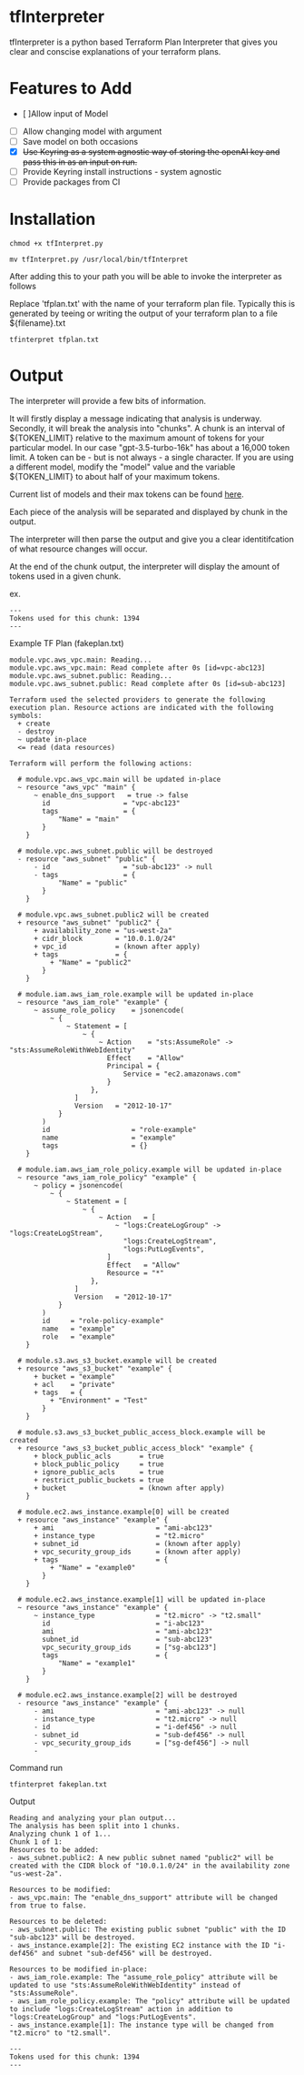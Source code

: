 # tfInterpreter

tfInterpreter is a python based Terraform Plan Interpreter that gives you clear and conscise explanations of your terraform plans.

# Features to Add
- [ ]Allow input of Model
- [ ] Allow changing model with argument
- [ ] Save model on both occasions
- [x] ~~Use Keyring as a system agnostic way of storing the openAI key and pass this in as an input on run.~~
- [ ] Provide Keyring install instructions - system agnostic
- [ ] Provide packages from CI

# Installation



```
chmod +x tfInterpret.py
```

```
mv tfInterpret.py /usr/local/bin/tfInterpret
```

After adding this to your path you will be able to invoke the interpreter as follows

Replace 'tfplan.txt' with the name of your terraform plan file. Typically this is generated by teeing or writing the output of your terraform plan to a file ${filename}.txt
```
tfinterpret tfplan.txt 
```

# Output

The interpreter will provide a few bits of information.

It will firstly display a message indicating that analysis is underway.
Secondly, it will break the analysis into "chunks". A chunk is an interval of ${TOKEN_LIMIT} relative to the maximum amount of tokens for your particular model. In our case "gpt-3.5-turbo-16k" has about a 16,000 token limit. A token can be - but is not always - a single character. If you are using a different model, modify the "model" value and the variable ${TOKEN_LIMIT} to about half of your maximum tokens.

Current list of models and their max tokens can be found [here](https://help.openai.com/en/articles/5832130-what-s-changed-with-engine-names-and-best-practices).

Each piece of the analysis will be separated and displayed by chunk in the output.

The interpreter will then parse the output and give you a clear identitifcation of what resource changes will occur.

At the end of the chunk output, the interpreter will display the amount of tokens used in a given chunk.

ex.

```
---
Tokens used for this chunk: 1394
---
```


Example TF Plan (fakeplan.txt)

```
module.vpc.aws_vpc.main: Reading...
module.vpc.aws_vpc.main: Read complete after 0s [id=vpc-abc123]
module.vpc.aws_subnet.public: Reading...
module.vpc.aws_subnet.public: Read complete after 0s [id=sub-abc123]

Terraform used the selected providers to generate the following execution plan. Resource actions are indicated with the following symbols:
  + create
  - destroy
  ~ update in-place
  <= read (data resources)

Terraform will perform the following actions:

  # module.vpc.aws_vpc.main will be updated in-place
  ~ resource "aws_vpc" "main" {
      ~ enable_dns_support   = true -> false
        id                  = "vpc-abc123"
        tags                = {
            "Name" = "main"
        }
    }

  # module.vpc.aws_subnet.public will be destroyed
  - resource "aws_subnet" "public" {
      - id                  = "sub-abc123" -> null
      - tags                = {
            "Name" = "public"
        }
    }

  # module.vpc.aws_subnet.public2 will be created
  + resource "aws_subnet" "public2" {
      + availability_zone = "us-west-2a"
      + cidr_block        = "10.0.1.0/24"
      + vpc_id            = (known after apply)
      + tags              = {
          + "Name" = "public2"
        }
    }

  # module.iam.aws_iam_role.example will be updated in-place
  ~ resource "aws_iam_role" "example" {
      ~ assume_role_policy    = jsonencode(
          ~ {
              ~ Statement = [
                  ~ {
                      ~ Action    = "sts:AssumeRole" -> "sts:AssumeRoleWithWebIdentity"
                        Effect    = "Allow"
                        Principal = {
                            Service = "ec2.amazonaws.com"
                        }
                    },
                ]
                Version   = "2012-10-17"
            }
        )
        id                    = "role-example"
        name                  = "example"
        tags                  = {}
    }

  # module.iam.aws_iam_role_policy.example will be updated in-place
  ~ resource "aws_iam_role_policy" "example" {
      ~ policy = jsonencode(
          ~ {
              ~ Statement = [
                  ~ {
                      ~ Action   = [
                          ~ "logs:CreateLogGroup" -> "logs:CreateLogStream",
                            "logs:CreateLogStream",
                            "logs:PutLogEvents",
                        ]
                        Effect   = "Allow"
                        Resource = "*"
                    },
                ]
                Version   = "2012-10-17"
            }
        )
        id     = "role-policy-example"
        name   = "example"
        role   = "example"
    }

  # module.s3.aws_s3_bucket.example will be created
  + resource "aws_s3_bucket" "example" {
      + bucket = "example"
      + acl    = "private"
      + tags   = {
          + "Environment" = "Test"
        }
    }

  # module.s3.aws_s3_bucket_public_access_block.example will be created
  + resource "aws_s3_bucket_public_access_block" "example" {
      + block_public_acls       = true
      + block_public_policy     = true
      + ignore_public_acls      = true
      + restrict_public_buckets = true
      + bucket                  = (known after apply)
    }

  # module.ec2.aws_instance.example[0] will be created
  + resource "aws_instance" "example" {
      + ami                         = "ami-abc123"
      + instance_type               = "t2.micro"
      + subnet_id                   = (known after apply)
      + vpc_security_group_ids      = (known after apply)
      + tags                        = {
          + "Name" = "example0"
        }
    }

  # module.ec2.aws_instance.example[1] will be updated in-place
  ~ resource "aws_instance" "example" {
      ~ instance_type               = "t2.micro" -> "t2.small"
        id                          = "i-abc123"
        ami                         = "ami-abc123"
        subnet_id                   = "sub-abc123"
        vpc_security_group_ids      = ["sg-abc123"]
        tags                        = {
            "Name" = "example1"
        }
    }

  # module.ec2.aws_instance.example[2] will be destroyed
  - resource "aws_instance" "example" {
      - ami                         = "ami-abc123" -> null
      - instance_type               = "t2.micro" -> null
      - id                          = "i-def456" -> null
      - subnet_id                   = "sub-def456" -> null
      - vpc_security_group_ids      = ["sg-def456"] -> null
      -

```
Command run 

```
tfinterpret fakeplan.txt
```

Output

```
Reading and analyzing your plan output...
The analysis has been split into 1 chunks.
Analyzing chunk 1 of 1...
Chunk 1 of 1:
Resources to be added:
- aws_subnet.public2: A new public subnet named "public2" will be created with the CIDR block of "10.0.1.0/24" in the availability zone "us-west-2a".

Resources to be modified:
- aws_vpc.main: The "enable_dns_support" attribute will be changed from true to false.

Resources to be deleted:
- aws_subnet.public: The existing public subnet "public" with the ID "sub-abc123" will be destroyed.
- aws_instance.example[2]: The existing EC2 instance with the ID "i-def456" and subnet "sub-def456" will be destroyed.

Resources to be modified in-place:
- aws_iam_role.example: The "assume_role_policy" attribute will be updated to use "sts:AssumeRoleWithWebIdentity" instead of "sts:AssumeRole".
- aws_iam_role_policy.example: The "policy" attribute will be updated to include "logs:CreateLogStream" action in addition to "logs:CreateLogGroup" and "logs:PutLogEvents".
- aws_instance.example[1]: The instance type will be changed from "t2.micro" to "t2.small".

---
Tokens used for this chunk: 1394
---
```
